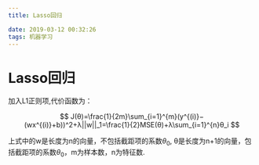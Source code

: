 ```yaml
---
title: Lasso回归

date: 2019-03-12 00:32:26
tags: 机器学习
---
```



# Lasso回归



加入L1正则项,代价函数为：

$$
J(θ)=\frac{1}{2m}\sum_{i=1}^{m}(y^{(i)}−(wx^{(i)}+b))^2+λ||w||_1=\frac{1}{2}MSE(θ)+λ\sum_{i=1}^{n}θ_i
$$

上式中的w是长度为n的向量，不包括截距项的系数$θ_0$, θ是长度为n+1的向量，包括截距项的系数$θ_0$，m为样本数，n为特征数.

